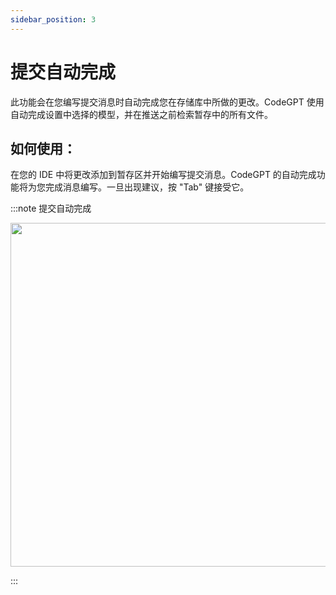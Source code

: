 ```yaml
---
sidebar_position: 3
---
```


# 提交自动完成

此功能会在您编写提交消息时自动完成您在存储库中所做的更改。CodeGPT 使用自动完成设置中选择的模型，并在推送之前检索暂存中的所有文件。

## 如何使用：

在您的 IDE 中将更改添加到暂存区并开始编写提交消息。CodeGPT 的自动完成功能将为您完成消息编写。一旦出现建议，按 "Tab" 键接受它。

:::note 提交自动完成
<p align="center">
      <img width="750" height="550" src="https://github.com/user-attachments/assets/db13d0c9-bc15-468e-9dea-8c4b1c9f32ed" />
</p>
:::
